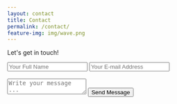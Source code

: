 ```yaml
---
layout: contact
title: Contact
permalink: /contact/
feature-img: img/wave.png
---
```


Let's get in touch!

<form action="https://getsimpleform.com/messages?form_api_token=58a9dd998b9b391a01a9bb31be7dd0ee" method="post">
  <!-- the redirect_to is optional, the form will redirect to the referrer on submission -->
  <input type='hidden' name='redirect_to' value='http://bumgardnera07.github.io/thank-you/' />
  <input type='text' name='name' placeholder='Your Full Name' />
  <input type='email' name='email' placeholder='Your E-mail Address' /><br><br>
  <textarea name='message' placeholder='Write your message ...'></textarea>
  <input type='submit' value='Send Message' />
</form>
